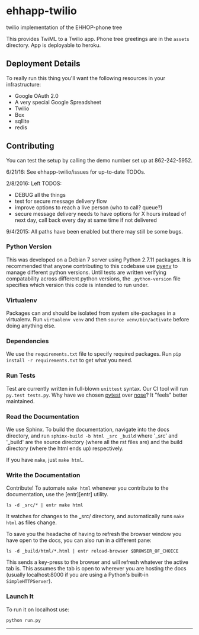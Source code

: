 # ehhapp-twilio

twilio implementation of the EHHOP-phone tree

This provides TwiML to a Twilio app. Phone tree greetings are in the `assets` directory. App is deployable to heroku.

## Deployment Details

To really run this thing you'll want the following resources in your infrastructure:

* Google OAuth 2.0
* A very special Google Spreadsheet
* Twilio
* Box
* sqllite
* redis

## Contributing

You can test the setup by calling the demo number set up at 862-242-5952.

6/21/16: See ehhapp-twilio/issues for up-to-date TODOs.

2/8/2016: Left TODOS:
* DEBUG all the things
* test for secure message delivery flow
* improve options to reach a live person (who to call? queue?)
* secure message delivery needs to have options for X hours instead of next day, call back every day at same time if not delivered

9/4/2015: All paths have been enabled but there may still be some bugs.

### Python Version

This was developed on a Debian 7 server using Python 2.7.11 packages. It is recommended that anyone contributing to this codebase use [pyenv][pyenv] to manage different python versions. Until tests are written verifying compatability across different python versions, the `.python-version` file specifies which version this code is intended to run under.

### Virtualenv

Packages can and should be isolated from system site-packages in a virtualenv. Run `virtualenv venv` and then `source venv/bin/activate` before doing anything else.

### Dependencies

We use the `requirements.txt` file to specify required packages. Run `pip install -r requirements.txt` to get what you need.

### Run Tests

Test are currently written in full-blown `unittest` syntax. Our CI tool will run `py.test tests.py`. Why have we chosen [pytest][pytest] over [nose][nose]? It "feels" better maintained.

### Read the Documentation

We use Sphinx. To build the documentation, navigate into the docs directory, and run `sphinx-build -b html _src _build` where '\_src' and '\_build' are the source directory (where all the rst files are) and the build directory (where the html ends up) respectively.

If you have `make`, just `make html`.

### Write the Documentation

Contribute! To automate `make html` whenever you contribute to the documentation, use the [entr][entr] utility. 

`ls -d _src/* | entr make html`

It watches for changes to the \_src/ directory, and automatically runs `make html` as files change.

To save you the headache of having to refresh the browser window you have open to the docs, you can also run in a different pane:

`ls -d _build/html/*.html | entr reload-browser $BROWSER_OF_CHOICE`

This sends a key-press to the browser and will refresh whatever the active tab is. This assumes the tab is open to wherever you are hosting the docs (usually localhost:8000 if you are using a Python's built-in `SimpleHTTPServer`).

### Launch It

To run it on localhost use:

`python run.py`

---

<!-- Links -->
[pyenv]: https://github.com/yyuu/pyenv
[pytest]: http://pytest.org/latest/
[nose]: http://nose.readthedocs.io/en/latest/
